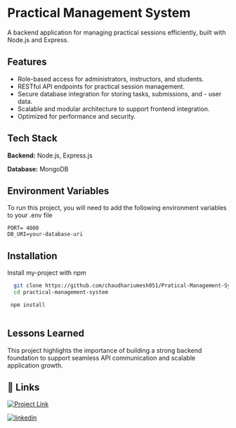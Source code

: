 
# Practical Management System

 A backend application for managing practical sessions efficiently, built with Node.js and Express.


## Features

- Role-based access for administrators, instructors, and students.
- RESTful API endpoints for practical session management.
- Secure database integration for storing tasks, submissions, and - user data.
- Scalable and modular architecture to support frontend integration.
- Optimized for performance and security.

## Tech Stack

**Backend:** Node.js, Express.js

**Database:** MongoDB 


## Environment Variables

To run this project, you will need to add the following environment variables to your .env file

`PORT= 4000`  
`DB_URI=your-database-uri`  
  



## Installation

Install my-project with npm

```bash
  git clone https://github.com/chaudhariumesh051/Pratical-Management-System.git  
  cd practical-management-system  
```
```bash
 npm install  
 
```


    
## Lessons Learned

This project highlights the importance of building a strong backend foundation to support seamless API communication and scalable application growth.


## 🔗 Links
[![Project Link](https://img.shields.io/badge/project-000?style=for-the-badge&logo=ko-fi&logoColor=white)](https://praticalmanegement.vercel.app/)

[![linkedin](https://img.shields.io/badge/linkedin-0A66C2?style=for-the-badge&logo=linkedin&logoColor=white)](https://www.linkedin.com/in/chaudhariumesh051/)



